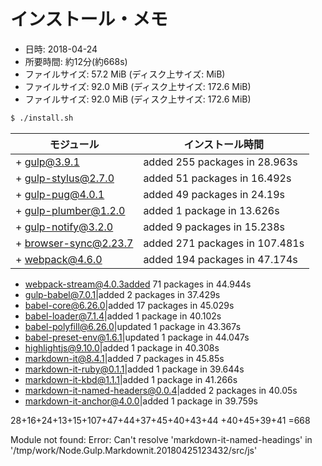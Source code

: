 # インストール・メモ

* 日時: 2018-04-24
* 所要時間: 約12分(約668s)
* ファイルサイズ: 57.2 MiB (ディスク上サイズ:  MiB)
* ファイルサイズ: 92.0 MiB (ディスク上サイズ: 172.6 MiB)
* ファイルサイズ: 92.0 MiB (ディスク上サイズ: 172.6 MiB)

```sh
$ ./install.sh
```

モジュール|インストール時間
----------|----------------
+ gulp@3.9.1|added 255 packages in 28.963s
+ gulp-stylus@2.7.0|added 51 packages in 16.492s
+ gulp-pug@4.0.1|added 49 packages in 24.19s
+ gulp-plumber@1.2.0|added 1 package in 13.626s
+ gulp-notify@3.2.0|added 9 packages in 15.238s
+ browser-sync@2.23.7|added 271 packages in 107.481s
+ webpack@4.6.0|added 194 packages in 47.174s
+ webpack-stream@4.0.3added 71 packages in 44.944s
+ gulp-babel@7.0.1|added 2 packages in 37.429s
+ babel-core@6.26.0|added 17 packages in 45.029s
+ babel-loader@7.1.4|added 1 package in 40.102s
+ babel-polyfill@6.26.0|updated 1 package in 43.367s
+ babel-preset-env@1.6.1|updated 1 package in 44.047s
+ highlightjs@9.10.0|added 1 package in 40.308s
+ markdown-it@8.4.1|added 7 packages in 45.85s
+ markdown-it-ruby@0.1.1|added 1 package in 39.644s
+ markdown-it-kbd@1.1.1|added 1 package in 41.266s
+ markdown-it-named-headers@0.0.4|added 2 packages in 40.05s
+ markdown-it-anchor@4.0.0|added 1 package in 39.759s

28+16+24+13+15+107+47+44+37+45+40+43+44
+40+45+39+41
=668



Module not found: Error: Can't resolve 'markdown-it-named-headings' in '/tmp/work/Node.Gulp.Markdownit.20180425123432/src/js'
